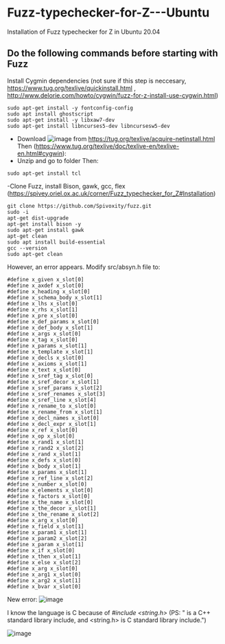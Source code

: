 # Fuzz-typechecker-for-Z---Ubuntu
Installation of Fuzz typechecker for Z in Ubuntu 20.04

## Do the following commands before starting with Fuzz

Install Cygmin dependencies (not sure if this step is neccesary, https://www.tug.org/texlive/quickinstall.html , http://www.delorie.com/howto/cygwin/fuzz-for-z-install-use-cygwin.html)
```sudo apt-get update -y
sudo apt-get install -y fontconfig-config
sudo apt install ghostscript
sudo apt-get install -y libxaw7-dev
sudo apt-get install libncurses5-dev libncursesw5-dev
```

- Download ![image](https://user-images.githubusercontent.com/63869574/154747372-4e92fff8-9eb3-4477-b40f-2ce43bf834ba.png) from 
https://tug.org/texlive/acquire-netinstall.html
Then (https://www.tug.org/texlive/doc/texlive-en/texlive-en.html#cygwin):
- Unzip and go to folder Then:
```sudo perl /install-tl
sudo apt-get install tcl
```

-Clone Fuzz, install Bison, gawk, gcc, flex (https://spivey.oriel.ox.ac.uk/corner/Fuzz_typechecker_for_Z#Installation)
```
git clone https://github.com/Spivoxity/fuzz.git
sudo -i
apt-get dist-upgrade
apt-get install bison -y
sudo apt-get install gawk
apt-get clean
sudo apt install build-essential
gcc --version
sudo apt-get clean

```

However, an error appears. Modify src/absyn.h file to:
```
#define x_given x_slot[0]
#define x_axdef x_slot[0]
#define x_heading x_slot[0]
#define x_schema_body x_slot[1]
#define x_lhs x_slot[0]
#define x_rhs x_slot[1]
#define x_pre x_slot[0]
#define x_def_params x_slot[0]
#define x_def_body x_slot[1]
#define x_args x_slot[0]
#define x_tag x_slot[0]
#define x_params x_slot[1]
#define x_template x_slot[1]
#define x_decls x_slot[0]
#define x_axioms x_slot[1]
#define x_text x_slot[0]
#define x_sref_tag x_slot[0]
#define x_sref_decor x_slot[1]
#define x_sref_params x_slot[2]
#define x_sref_renames x_slot[3]
#define x_sref_line x_slot[4]
#define x_rename_to x_slot[0]
#define x_rename_from x_slot[1]
#define x_decl_names x_slot[0]
#define x_decl_expr x_slot[1]
#define x_ref x_slot[0]
#define x_op x_slot[0]
#define x_rand1 x_slot[1]
#define x_rand2 x_slot[2]
#define x_rand x_slot[1]
#define x_defs x_slot[0]
#define x_body x_slot[1]
#define x_params x_slot[1]
#define x_ref_line x_slot[2]
#define x_number x_slot[0]
#define x_elements x_slot[0]
#define x_factors x_slot[0]
#define x_the_name x_slot[0]
#define x_the_decor x_slot[1]
#define x_the_rename x_slot[2]
#define x_arg x_slot[0]
#define x_field x_slot[1]
#define x_param1 x_slot[1]
#define x_param2 x_slot[2]
#define x_param x_slot[1]
#define x_if x_slot[0]
#define x_then x_slot[1]
#define x_else x_slot[2]
#define x_arg x_slot[0]
#define x_arg1 x_slot[0]
#define x_arg2 x_slot[1]
#define x_bvar x_slot[0]
```

New error:
![image](https://user-images.githubusercontent.com/63869574/154762348-6bea4175-ebdd-481d-8d4f-d6397b739f38.png)


I know the language is C because of _#include <string.h>_ (PS: "<string> is a C++ standard library include, and <string.h> is C standard library include.")
  
![image](https://user-images.githubusercontent.com/63869574/154777445-4e830cce-1d08-40d7-8f49-fa2768530a8c.png)



